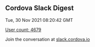 ## Cordova Slack Digest
Tue, 30 Nov 2021 08:20:42 GMT

[User count: 4679](https://cordova.slack.com/)


Join the conversation at [slack.cordova.io](http://slack.cordova.io/)
